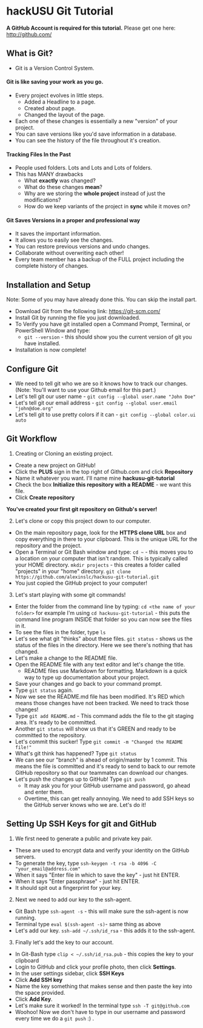 # hackUSU Git Tutorial

**A GitHub Account is required for this tutorial.** Please get one here: http://github.com/

## What is Git?
* Git is a Version Control System.

#### Git is like saving your work as you go.
* Every project evolves in little steps.
  * Added a Headline to a page.
  * Created about page.
  * Changed the layout of the page.
* Each one of these changes is essentially a new "version" of your project.
* You can save versions like you'd save information in a database.
* You can see the history of the file throughout it's creation.

#### Tracking Files In the Past
* People used folders. Lots and Lots and Lots of folders.
* This has MANY drawbacks
  * What **exactly** was changed?
  * What do these changes **mean**?
  * Why are we storing the **whole project** instead of just the modifications?
  * How do we keep variants of the project in **sync** while it moves on?

#### Git Saves Versions in a proper and professional way
* It saves the important information.
* It allows you to easily see the changes.
* You can restore previous versions and undo changes.
* Collaborate without overwriting each other!
* Every team member has a backup of the FULL project including the complete history of changes.

## Installation and Setup
Note: Some of you may have already done this. You can skip the install part.
* Download Git from the following link: https://git-scm.com/
* Install Git by running the file you just downloaded.
* To Verify you have git installed open a Command Prompt, Terminal, or PowerShell Window and type:
  * `git --version` - this should show you the current version of git you have installed.
* Installation is now complete!

## Configure Git
* We need to tell git who we are so it knows how to track our changes. (Note: You'll want to use your Github email for this part.)
* Let's tell git our user name - `git config --global user.name "John Doe"`
* Let's tell git our email address - `git config --global user.email "john@doe.org"`
* Let's tell git to use pretty colors if it can - `git config --global color.ui auto`

## Git Workflow
1. Creating or Cloning an existing project.
  * Create a new project on GitHub!
  * Click the **PLUS** sign in the top right of Github.com and click **Repository**
  * Name it whatever you want. I'll name mine **hackusu-git-tutorial**
  * Check the box **Initialize this repository with a README** - we want this file.
  * Click **Create repository**

**You've created your first git repository on Github's server!**

2. Let's clone or copy this project down to our computer.
  * On the main repository page, look for the **HTTPS clone URL** box and copy everything in there to your clipboard. This is the unique URL for the repository and the project.
  * Open a Terminal or Git Bash window and type:
    `cd ~` - this moves you to a location on your computer that isn't random. This is typically called your HOME directory.
    `mkdir projects` - this creates a folder called "projects" in your "home" directory.
    `git clone https://github.com/alexinslc/hackusu-git-tutorial.git`
  * You just copied the GitHub project to your computer!
3. Let's start playing with some git commands!
  * Enter the folder from the command line by typing: `cd <the name of your folder>` for example I'm using `cd hackusu-git-tutorial` - this puts the command line program INSIDE that folder so you can now see the files in it.
  * To see the files in the folder, type `ls`
  * Let's see what git "thinks" about these files. `git status` - shows us the status of the files in the directory. Here we see there's nothing that has changed.
  * Let's make a change to the README file.
  * Open the README file with any text editor and let's change the title.
    * README files use Markdown for formatting. Markdown is a quick way to type up documentation about your project.
  * Save your changes and go back to your command prompt.
  * Type `git status` again.
  * Now we see the README.md file has been modified. It's RED which means those changes have not been tracked. We need to track those changes!
  * Type `git add README.md` - This command adds the file to the git staging area. It's ready to be committed.
  * Another `git status` will show us that it's GREEN and ready to be committed to the repository.
  * Let's commit this sucker! Type `git commit -m "Changed the README file!"`
  * What's git think has happened? Type `git status`
  * We can see our "branch" is ahead of origin/master by 1 commit. This means the file is committed and it's ready to send to back to our remote GitHub repository so that our teammates can download our changes.
  * Let's push the changes up to GitHub! Type `git push` 
    * It may ask you for your GitHub username and password, go ahead and enter them.
    * Overtime, this can get really annoying. We need to add SSH keys so the GitHub server knows who we are. Let's do it!

## Setting Up SSH Keys for git and GitHub
1. We first need to generate a public and private key pair.
  * These are used to encrypt data and verify your identity on the GitHub servers.
  * To generate the key, type `ssh-keygen -t rsa -b 4096 -C "your_email@address.com"`
  * When it says "Enter file in which to save the key" - just hit ENTER.
  * When it says "Enter passphrase" - just hit ENTER.
  * It should spit out a fingerprint for your key.
2. Next we need to add our key to the ssh-agent.
  * Git Bash type `ssh-agent -s` - this will make sure the ssh-agent is now running.
  * Terminal type `eval $(ssh-agent -s)`- same thing as above
  * Let's add our key. `ssh-add ~/.ssh/id_rsa` - this adds it to the ssh-agent.
3. Finally let's add the key to our account.
  * In Git-Bash type `clip < ~/.ssh/id_rsa.pub` - this copies the key to your clipboard
  * Login to GitHub and click your profile photo, then click **Settings**.
  * In the user settings sidebar, click **SSH Keys**
  * Click **Add SSH key**
  * Name the key something that makes sense and then paste the key into the space provided.
  * Click **Add Key**.
  * Let's make sure it worked! In the terminal type `ssh -T git@github.com`
  * Woohoo! Now we don't have to type in our username and password every time we do a `git push` :) .
